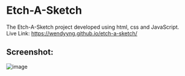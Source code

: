 # Etch-A-Sketch
The Etch-A-Sketch project developed using html, css and JavaScript. <br />
Live Link: https://wendyyng.github.io/etch-a-sketch/

## Screenshot: 

![image](https://user-images.githubusercontent.com/71687298/189041927-2d6adca8-b993-4ea3-9e2c-dee58d3a6dd8.png)
